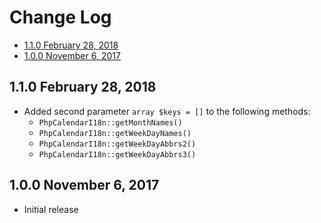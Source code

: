 # Change Log

- [1.1.0 February 28, 2018](#110-february-28-2018)
- [1.0.0 November 6, 2017](#100-november-6-2017)

## 1.1.0 February 28, 2018

- Added second parameter `array $keys = []` to the following methods:
  - `PhpCalendarI18n::getMonthNames()`
  - `PhpCalendarI18n::getWeekDayNames()`
  - `PhpCalendarI18n::getWeekDayAbbrs2()`
  - `PhpCalendarI18n::getWeekDayAbbrs3()`

## 1.0.0 November 6, 2017

- Initial release
